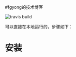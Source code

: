 #fgyong的技术博客


![travis build](https://travis-ci.com/ifgyong/ifgyong.github.io.svg?branch=hexo)

可以直接在本地运行的，步骤如下：


# 安装


